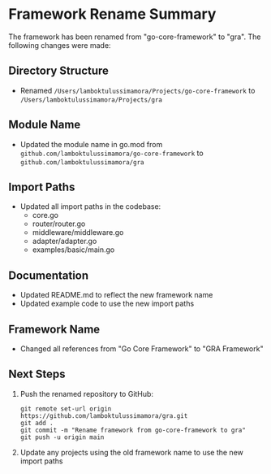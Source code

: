 # Framework Rename Summary

The framework has been renamed from "go-core-framework" to "gra". The following changes were made:

## Directory Structure
- Renamed `/Users/lamboktulussimamora/Projects/go-core-framework` to `/Users/lamboktulussimamora/Projects/gra`

## Module Name
- Updated the module name in go.mod from `github.com/lamboktulussimamora/go-core-framework` to `github.com/lamboktulussimamora/gra`

## Import Paths
- Updated all import paths in the codebase:
  - core.go
  - router/router.go
  - middleware/middleware.go
  - adapter/adapter.go
  - examples/basic/main.go

## Documentation
- Updated README.md to reflect the new framework name
- Updated example code to use the new import paths

## Framework Name
- Changed all references from "Go Core Framework" to "GRA Framework"

## Next Steps
1. Push the renamed repository to GitHub:
   ```
   git remote set-url origin https://github.com/lamboktulussimamora/gra.git
   git add .
   git commit -m "Rename framework from go-core-framework to gra"
   git push -u origin main
   ```

2. Update any projects using the old framework name to use the new import paths
